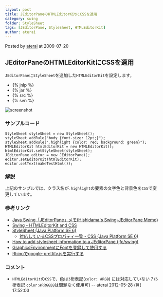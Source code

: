 ```yaml
---
layout: post
title: JEditorPaneのHTMLEditorKitにCSSを適用
category: swing
folder: StyleSheet
tags: [JEditorPane, StyleSheet, HTMLEditorKit]
author: aterai
---
```


Posted by [aterai](http://terai.xrea.jp/aterai.html) at 2009-07-20

## JEditorPaneのHTMLEditorKitにCSSを適用
`JEditorPane`に`StyleSheet`を追加した`HTMLEditorKit`を設定します。

- {% jnlp %}
- {% jar %}
- {% src %}
- {% svn %}

<!-- dummy comment line for breaking list -->

![screenshot](http://lh5.ggpht.com/_9Z4BYR88imo/TQTT6cwbhCI/AAAAAAAAAlM/PsSYnlumJJg/s800/StyleSheet.png)

### サンプルコード
<pre class="prettyprint"><code>StyleSheet styleSheet = new StyleSheet();
styleSheet.addRule("body {font-size: 12pt;}");
styleSheet.addRule(".highlight {color: red; background: green}");
HTMLEditorKit htmlEditorKit = new HTMLEditorKit();
htmlEditorKit.setStyleSheet(styleSheet);
JEditorPane editor = new JEditorPane();
editor.setEditorKit(htmlEditorKit);
editor.setText(makeTestHtml());
</code></pre>

### 解説
上記のサンプルでは、クラス名が`.highlight`の要素の文字色と背景色を`CSS`で変更しています。

### 参考リンク
- [Java Swing「JEditorPane」メモ(Hishidama's Swing-JEditorPane Memo)](http://www.ne.jp/asahi/hishidama/home/tech/java/swing/JEditorPane.html)
- [Swing - HTMLEditorKit and CSS](https://forums.oracle.com/forums/thread.jspa?messageID=5876548)
- [StyleSheet (Java Platform SE 6)](http://docs.oracle.com/javase/jp/6/api/javax/swing/text/html/StyleSheet.html)
    - [対応しているCSSプロパティ一覧 - CSS (Java Platform SE 6)](http://docs.oracle.com/javase/jp/6/api/javax/swing/text/html/CSS.html)
- [How to add stylesheet information to a JEditorPane (jfc/swing)](http://www.devdaily.com/blog/post/jfc-swing/how-add-style-stylesheet-jeditorpane-example-code/)
- [GraphicsEnvironmentにFontを登録して使用する](http://terai.xrea.jp/Swing/RegisterFont.html)
- [Rhinoでgoogle-prettify.jsを実行する](http://terai.xrea.jp/Tips/GooglePrettifyRhino.html)

<!-- dummy comment line for breaking list -->

### コメント
- `HTMLEditorKit`の`CSS`で、色は`3`桁表記(`color: #RGB`) には対応していない？(`6`桁表記 `color:#RRGGBB`は問題なく使用可) -- [aterai](http://terai.xrea.jp/aterai.html) 2012-05-28 (月) 17:52:03

<!-- dummy comment line for breaking list -->

